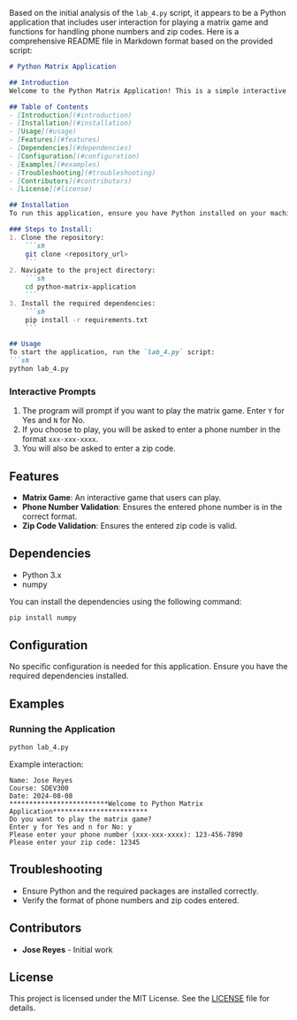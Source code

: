 Based on the initial analysis of the `lab_4.py` script, it appears to be a Python application that includes user interaction for playing a matrix game and functions for handling phone numbers and zip codes. Here is a comprehensive README file in Markdown format based on the provided script:

```markdown
# Python Matrix Application

## Introduction
Welcome to the Python Matrix Application! This is a simple interactive Python program where users can play a matrix game, validate phone numbers, and zip codes.

## Table of Contents
- [Introduction](#introduction)
- [Installation](#installation)
- [Usage](#usage)
- [Features](#features)
- [Dependencies](#dependencies)
- [Configuration](#configuration)
- [Examples](#examples)
- [Troubleshooting](#troubleshooting)
- [Contributors](#contributors)
- [License](#license)

## Installation
To run this application, ensure you have Python installed on your machine. You can download Python from the [official website](https://www.python.org/).

### Steps to Install:
1. Clone the repository:
    ```sh
    git clone <repository_url>
    ```
2. Navigate to the project directory:
    ```sh
    cd python-matrix-application
    ```
3. Install the required dependencies:
    ```sh
    pip install -r requirements.txt
    ```

## Usage
To start the application, run the `lab_4.py` script:
```sh
python lab_4.py
```

### Interactive Prompts
1. The program will prompt if you want to play the matrix game. Enter `Y` for Yes and `N` for No.
2. If you choose to play, you will be asked to enter a phone number in the format `xxx-xxx-xxxx`.
3. You will also be asked to enter a zip code.

## Features
- **Matrix Game**: An interactive game that users can play.
- **Phone Number Validation**: Ensures the entered phone number is in the correct format.
- **Zip Code Validation**: Ensures the entered zip code is valid.

## Dependencies
- Python 3.x
- numpy

You can install the dependencies using the following command:
```sh
pip install numpy
```

## Configuration
No specific configuration is needed for this application. Ensure you have the required dependencies installed.

## Examples
### Running the Application
```sh
python lab_4.py
```
Example interaction:
```
Name: Jose Reyes
Course: SDEV300
Date: 2024-08-08
*************************Welcome to Python Matrix Application************************
Do you want to play the matrix game?
Enter y for Yes and n for No: y
Please enter your phone number (xxx-xxx-xxxx): 123-456-7890
Please enter your zip code: 12345
```

## Troubleshooting
- Ensure Python and the required packages are installed correctly.
- Verify the format of phone numbers and zip codes entered.

## Contributors
- **Jose Reyes** - Initial work

## License
This project is licensed under the MIT License. See the [LICENSE](LICENSE) file for details.
